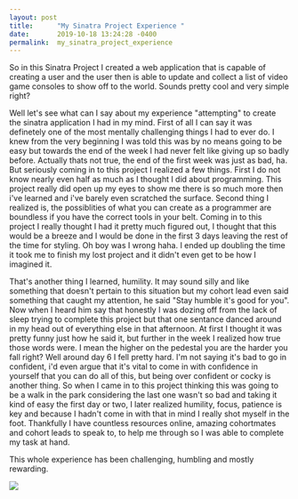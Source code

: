 ```yaml
---
layout: post
title:      "My Sinatra Project Experience "
date:       2019-10-18 13:24:28 -0400
permalink:  my_sinatra_project_experience
---
```



So in this Sinatra Project I created a web application that is capable of creating a user and the user then is able to update and collect a list of video game consoles to show off to the world. Sounds pretty cool and very simple right?

Well let's see what can I say about my experience "attempting" to create the sinatra application I had in my mind. First of all I can say it was definetely one of the most mentally challenging things I had to ever do. I knew from the very beginning I was told this was by no means going to be easy but towards the end of the week I had never felt like giving up so badly before. Actually thats not true, the  end of the first week was just as bad, ha. But seriously coming in to this project I realized a few things. First I do not know nearly even half as much as I thought I did about programming. This project really did open up my eyes to show me there is so much more then i've learned and i've barely even scratched the surface. Second thing I realized is, the possiblities of what you can create as a programmer are boundless if you have the correct tools in your belt. Coming in to this project I really thought I had it pretty much figured out, I thought that this would be a breeze and I would be done in the first 3 days leaving the rest of the time for styling. Oh boy was I wrong haha. I ended up doubling the time it took me to finish my lost project and it didn't even get to be how I imagined it. 

That's another thing I learned, humility. It may sound silly and like something that doesn't pertain to this situation but my cohort lead even said something that caught my attention, he said "Stay humble it's good for you". Now when I heard him say that honestly I was dozing off from the lack of sleep trying to complete this project but that one sentance danced around in my head out of everything else in that afternoon. At first I thought it was pretty funny just how he said it, but further in the week I realized how true those words were. I mean the higher on the pedestal you are the harder you fall right? Well around day 6 I fell pretty hard. I'm not saying it's bad to go in confident, i'd even argue that it's vital to come in with confidence in yourself that you can do all of this, but being over confident or cocky is another thing. So when I came in to this project thinking this was going to be a walk in the park considering the last one wasn't so bad and taking it kind of easy the first day or two, I later realized humility, focus, patience is key and because I hadn't come in with that in mind I really shot myself in the foot. Thankfully I have countless resources online, amazing cohortmates and cohort leads to speak to, to help me through so I was able to complete my task at hand. 

This whole experience has been challenging, humbling and mostly rewarding.

![](https://www.justinconstantine.com/wp-content/uploads/2017/11/iStock-535262741.jpg)

